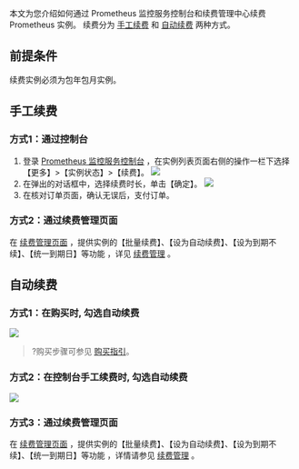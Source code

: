 本文为您介绍如何通过 Prometheus 监控服务控制台和续费管理中心续费 Prometheus 实例。 续费分为 [手工续费](#.E6.89.8B.E5.B7.A5.E7.BB.AD.E8.B4.B9) 和 [自动续费](#.E8.87.AA.E5.8A.A8.E7.BB.AD.E8.B4.B9) 两种方式。

## 前提条件

续费实例必须为包年包月实例。

## 手工续费
### 方式1：通过控制台
1. 登录 [ Prometheus 监控服务控制台](https://console.cloud.tencent.com/monitor/prometheus) ，在实例列表页面右侧的操作一栏下选择【更多】>【实例状态】>【续费】。
![](https://main.qcloudimg.com/raw/1b311caf7f1b72bf0f2a3c9f3e4202f4.png)
2. 在弹出的对话框中，选择续费时长，单击【确定】。
![](https://main.qcloudimg.com/raw/72ab3a53390b9b3f325ab6fdcb4d43c0.png)
3. 在核对订单页面，确认无误后，支付订单。 

### 方式2：通过续费管理页面
在 [续费管理页面](https://console.cloud.tencent.com/account/renewal) ，提供实例的【批量续费】、【设为自动续费】、【设为到期不续】、【统一到期日】等功能 ，详见 [续费管理](https://cloud.tencent.com/document/product/555/7454) 。


## 自动续费
### 方式1：在购买时, 勾选自动续费


![](https://main.qcloudimg.com/raw/406be328a8f1bfbcef508fd45d3ab821.png)

>?购买步骤可参见 [购买指引](https://cloud.tencent.com/document/product/248/50135)。


### 方式2：在控制台手工续费时, 勾选自动续费

![](https://main.qcloudimg.com/raw/b6c5c9a87eda2d122ed3e17d96136974.png)

### 方式3：通过续费管理页面

在 [续费管理页面](https://console.cloud.tencent.com/account/renewal) ，提供实例的【批量续费】、【设为自动续费】、【设为到期不续】、【统一到期日】等功能 ，详情请参见 [续费管理](https://cloud.tencent.com/document/product/555/7454) 。
